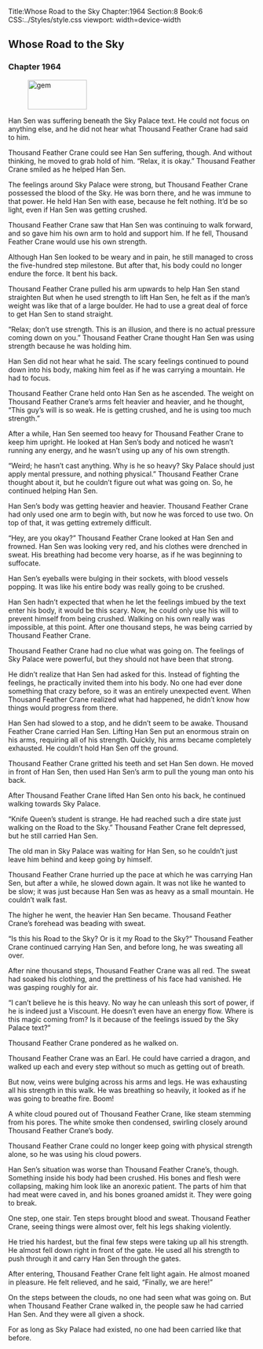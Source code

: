 Title:Whose Road to the Sky 
Chapter:1964 
Section:8 
Book:6 
CSS:../Styles/style.css 
viewport: width=device-width
  
## Whose Road to the Sky
### Chapter 1964
  
<figure>
	<img src="../Images/gem.gif" alt="gem" id="gem" width="120" height="60" />
</figure>
  

  
Han Sen was suffering beneath the Sky Palace text. He could not focus on anything else, and he did not hear what Thousand Feather Crane had said to him.

Thousand Feather Crane could see Han Sen suffering, though. And without thinking, he moved to grab hold of him. “Relax, it is okay.” Thousand Feather Crane smiled as he helped Han Sen.

The feelings around Sky Palace were strong, but Thousand Feather Crane possessed the blood of the Sky. He was born there, and he was immune to that power. He held Han Sen with ease, because he felt nothing. It’d be so light, even if Han Sen was getting crushed.

Thousand Feather Crane saw that Han Sen was continuing to walk forward, and so gave him his own arm to hold and support him. If he fell, Thousand Feather Crane would use his own strength.

Although Han Sen looked to be weary and in pain, he still managed to cross the five-hundred step milestone. But after that, his body could no longer endure the force. It bent his back.

Thousand Feather Crane pulled his arm upwards to help Han Sen stand straighten But when he used strength to lift Han Sen, he felt as if the man’s weight was like that of a large boulder. He had to use a great deal of force to get Han Sen to stand straight.

“Relax; don’t use strength. This is an illusion, and there is no actual pressure coming down on you.” Thousand Feather Crane thought Han Sen was using strength because he was holding him.

Han Sen did not hear what he said. The scary feelings continued to pound down into his body, making him feel as if he was carrying a mountain. He had to focus.

Thousand Feather Crane held onto Han Sen as he ascended. The weight on Thousand Feather Crane’s arms felt heavier and heavier, and he thought, “This guy’s will is so weak. He is getting crushed, and he is using too much strength.”

After a while, Han Sen seemed too heavy for Thousand Feather Crane to keep him upright. He looked at Han Sen’s body and noticed he wasn’t running any energy, and he wasn’t using up any of his own strength.

“Weird; he hasn’t cast anything. Why is he so heavy? Sky Palace should just apply mental pressure, and nothing physical.” Thousand Feather Crane thought about it, but he couldn’t figure out what was going on. So, he continued helping Han Sen.

Han Sen’s body was getting heavier and heavier. Thousand Feather Crane had only used one arm to begin with, but now he was forced to use two. On top of that, it was getting extremely difficult.

“Hey, are you okay?” Thousand Feather Crane looked at Han Sen and frowned. Han Sen was looking very red, and his clothes were drenched in sweat. His breathing had become very hoarse, as if he was beginning to suffocate.

Han Sen’s eyeballs were bulging in their sockets, with blood vessels popping. It was like his entire body was really going to be crushed.

Han Sen hadn’t expected that when he let the feelings imbued by the text enter his body, it would be this scary. Now, he could only use his will to prevent himself from being crushed. Walking on his own really was impossible, at this point. After one thousand steps, he was being carried by Thousand Feather Crane.

Thousand Feather Crane had no clue what was going on. The feelings of Sky Palace were powerful, but they should not have been that strong.

He didn’t realize that Han Sen had asked for this. Instead of fighting the feelings, he practically invited them into his body. No one had ever done something that crazy before, so it was an entirely unexpected event. When Thousand Feather Crane realized what had happened, he didn’t know how things would progress from there.

Han Sen had slowed to a stop, and he didn’t seem to be awake. Thousand Feather Crane carried Han Sen. Lifting Han Sen put an enormous strain on his arms, requiring all of his strength. Quickly, his arms became completely exhausted. He couldn’t hold Han Sen off the ground.

Thousand Feather Crane gritted his teeth and set Han Sen down. He moved in front of Han Sen, then used Han Sen’s arm to pull the young man onto his back.

After Thousand Feather Crane lifted Han Sen onto his back, he continued walking towards Sky Palace.

“Knife Queen’s student is strange. He had reached such a dire state just walking on the Road to the Sky.” Thousand Feather Crane felt depressed, but he still carried Han Sen.

The old man in Sky Palace was waiting for Han Sen, so he couldn’t just leave him behind and keep going by himself.

Thousand Feather Crane hurried up the pace at which he was carrying Han Sen, but after a while, he slowed down again. It was not like he wanted to be slow; it was just because Han Sen was as heavy as a small mountain. He couldn’t walk fast.

The higher he went, the heavier Han Sen became. Thousand Feather Crane’s forehead was beading with sweat.

“Is this his Road to the Sky? Or is it my Road to the Sky?” Thousand Feather Crane continued carrying Han Sen, and before long, he was sweating all over.

After nine thousand steps, Thousand Feather Crane was all red. The sweat had soaked his clothing, and the prettiness of his face had vanished. He was gasping roughly for air.

“I can’t believe he is this heavy. No way he can unleash this sort of power, if he is indeed just a Viscount. He doesn’t even have an energy flow. Where is this magic coming from? Is it because of the feelings issued by the Sky Palace text?”

Thousand Feather Crane pondered as he walked on.

Thousand Feather Crane was an Earl. He could have carried a dragon, and walked up each and every step without so much as getting out of breath.

But now, veins were bulging across his arms and legs. He was exhausting all his strength in this walk. He was breathing so heavily, it looked as if he was going to breathe fire. Boom!

A white cloud poured out of Thousand Feather Crane, like steam stemming from his pores. The white smoke then condensed, swirling closely around Thousand Feather Crane’s body.

Thousand Feather Crane could no longer keep going with physical strength alone, so he was using his cloud powers.

Han Sen’s situation was worse than Thousand Feather Crane’s, though. Something inside his body had been crushed. His bones and flesh were collapsing, making him look like an anorexic patient. The parts of him that had meat were caved in, and his bones groaned amidst it. They were going to break.

One step, one stair. Ten steps brought blood and sweat. Thousand Feather Crane, seeing things were almost over, felt his legs shaking violently.

He tried his hardest, but the final few steps were taking up all his strength. He almost fell down right in front of the gate. He used all his strength to push through it and carry Han Sen through the gates.

After entering, Thousand Feather Crane felt light again. He almost moaned in pleasure. He felt relieved, and he said, “Finally, we are here!”

On the steps between the clouds, no one had seen what was going on. But when Thousand Feather Crane walked in, the people saw he had carried Han Sen. And they were all given a shock.

For as long as Sky Palace had existed, no one had been carried like that before.